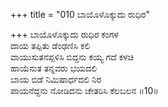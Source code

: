 +++
title = "010 ಬಾಯೊಳೊಕ್ಕುದು ರುಧಿರ"

+++
ಬಾಯೊಳೊಕ್ಕುದು ರುಧಿರ ಕಂಗಳ  
ದಾಯ ತಪ್ಪಿತು ಡೆಂಢಣಿಸಿ ಕಲಿ  
ವಾಯುಸುತನಪ್ಪಳಿಸಿ ಬಿದ್ದನು ಕಯ್ಯ ಗದೆ ಕಳಚಿ  
ಹಾಯೆನುತ ತನ್ನವರು ಭಯದಲಿ  
ಬಾಯ ಬಿಡೆ ನಿಮಿಷಾರ್ಧದಲಿ ನಿರ  
ಪಾಯನೆದ್ದನು ನೋಡಿದನು ಚೇತರಿಸಿ ಕೆಲಬಲನ     ॥10॥